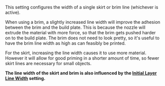 This setting configures the width of a single skirt or brim line (whichever is active).

When using a brim, a slightly increased line width will improve the adhesion between the brim and the build plate. This is because the nozzle will extrude the material with more force, so that the brim gets pushed harder on to the build plate. The brim does not need to look pretty, so it's useful to have the brim line width as high as can feasibly be printed.

For the skirt, increasing the line width causes it to use more material. However it will allow for good priming in a shorter amount of time, so fewer skirt lines are necessary for small objects.

**The line width of the skirt and brim is also influenced by the [Initial Layer Line Width](initial_layer_line_width_factor) setting.**